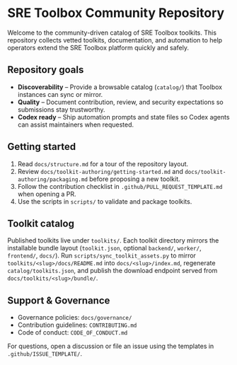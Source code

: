 # SRE Toolbox Community Repository

Welcome to the community-driven catalog of SRE Toolbox toolkits. This repository collects vetted toolkits, documentation, and automation to help operators extend the SRE Toolbox platform quickly and safely.

## Repository goals

- **Discoverability** – Provide a browsable catalog (`catalog/`) that Toolbox instances can sync or mirror.
- **Quality** – Document contribution, review, and security expectations so submissions stay trustworthy.
- **Codex ready** – Ship automation prompts and state files so Codex agents can assist maintainers when requested.

## Getting started

1. Read `docs/structure.md` for a tour of the repository layout.
2. Review `docs/toolkit-authoring/getting-started.md` and `docs/toolkit-authoring/packaging.md` before proposing a new toolkit.
3. Follow the contribution checklist in `.github/PULL_REQUEST_TEMPLATE.md` when opening a PR.
4. Use the scripts in `scripts/` to validate and package toolkits.

## Toolkit catalog

Published toolkits live under `toolkits/`. Each toolkit directory mirrors the installable bundle layout (`toolkit.json`, optional `backend/`, `worker/`, `frontend/`, `docs/`). Run `scripts/sync_toolkit_assets.py` to mirror `toolkits/<slug>/docs/README.md` into `docs/<slug>/index.md`, regenerate `catalog/toolkits.json`, and publish the download endpoint served from `docs/toolkits/<slug>/bundle/`.

## Support & Governance

- Governance policies: `docs/governance/`
- Contribution guidelines: `CONTRIBUTING.md`
- Code of conduct: `CODE_OF_CONDUCT.md`

For questions, open a discussion or file an issue using the templates in `.github/ISSUE_TEMPLATE/`.

